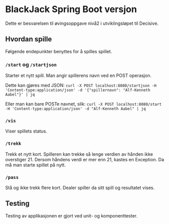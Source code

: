 # BlackJack Spring Boot versjon
Dette er besvarelsen til øvingsoppgave nivå2 i utviklingsløpet til Decisive.

## Hvordan spille
Følgende endepunkter benyttes for å spilles spillet.

### `/start` og `/startjson` 
Starter et nytt spill. Man angir spillerens navn ved en POST operasjon.

Dette kan gjøres med JSON:
`curl -X POST localhost:8080/startjson -H 'Content-type:application/json' -d '{"spillernavn": "Alf-Kenneth Aabel"}' | jq`

Eller man kan bare POSTe navnet, slik:
`curl -X POST localhost:8080/start -H 'Content-type:application/json' -d "Alf-Kenneth Aabel" | jq`

### `/vis`
Viser spillets status.

### `/trekk`
Trekk et nytt kort. Spilleren kan trekke så lenge verdien av hånden ikke overstiger 21.
Dersom håndens verdi er mer enn 21, kastes en Exception. Da må man starte spillet på nytt.

### `/pass`
Stå og ikke trekk flere kort. Dealer spiller da sitt spill og resultatet vises.

## Testing
Testing av applikasjonen er gjort ved unit- og komponenttester.
